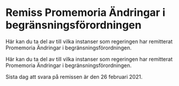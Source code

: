 # Remiss Promemoria Ändringar i begränsningsförordningen

Här kan du ta del av till vilka instanser som regeringen har remitterat Promemoria Ändringar i begränsningsförordningen.

Här kan du ta del av till vilka instanser som regeringen har remitterat Promemoria Ändringar i begränsningsförordningen.

Sista dag att svara på remissen är den 26 februari 2021.
